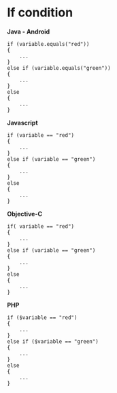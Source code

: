 # If condition

**Java - Android**
```
if (variable.equals("red"))
{
    ...
}
else if (variable.equals("green"))
{
    ...
}
else
{
    ...
}
```

**Javascript**
```
if (variable == "red")
{
    ...
}
else if (variable == "green")
{
    ...
}
else
{
    ...
}
```

**Objective-C**
```
if( variable == "red")
{
    ...
}
else if (variable == "green")
{
    ...
}
else
{
    ...
}
```

**PHP**
```
if ($variable == "red")
{
    ...
}
else if ($variable == "green")
{
    ...
}
else
{
    ...
}
```


